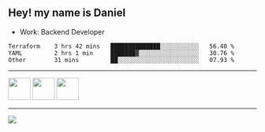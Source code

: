 ## Hey! my name is Daniel

- Work: Backend Developer

<!--START_SECTION:waka-->

```text
Terraform    3 hrs 42 mins   ██████████████░░░░░░░░░░░   56.40 %
YAML         2 hrs 1 min     ███████▓░░░░░░░░░░░░░░░░░   30.76 %
Other        31 mins         ██░░░░░░░░░░░░░░░░░░░░░░░   07.93 %
```

<!--END_SECTION:waka-->
    

<hr>
<div>
    <img height="45" src="https://img.icons8.com/color/48/000000/nodejs.png"/>
    <img height="45" src="https://www.vectorlogo.zone/logos/golang/golang-ar21.svg">
    <img height="45" src="https://www.vectorlogo.zone/logos/nestjs/nestjs-icon.svg">
</div>
<hr>
<div>
    <a href="https://www.linkedin.com/in/daniel-lucas-bb7b82193/" target="_blank">
        <img src="https://img.shields.io/badge/LinkedIn-0077B5?style=for-the-badge&logo=linkedin&logoColor=white">
    </a>
</div>
